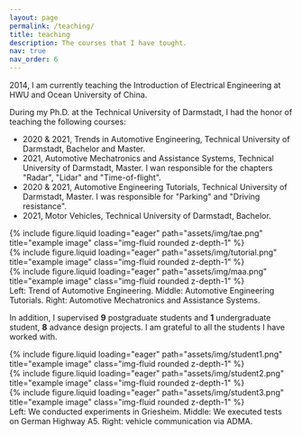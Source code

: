```yaml
---
layout: page
permalink: /teaching/
title: teaching
description: The courses that I have tought.
nav: true
nav_order: 6
---
```


2014, I am currently teaching the Introduction of Electrical Engineering at HWU and Ocean University of China.

During my Ph.D. at the Technical University of Darmstadt, I had the honor of teaching the following courses:
- 2020 & 2021, Trends in Automotive Engineering, Technical University of Darmstadt, Bachelor and Master.
- 2021, Automotive Mechatronics and Assistance Systems, Technical University of Darmstadt, Master. I wan responsible for the chapters "Radar", "Lidar" and "Time-of-flight".
- 2020 & 2021, Automotive Engineering Tutorials, Technical University of Darmstadt, Master. I was responsible for "Parking" and "Driving resistance".
- 2021, Motor Vehicles, Technical University of Darmstadt, Bachelor.


<div class="row">
    <div class="col-sm mt-3 mt-md-0">
        {% include figure.liquid loading="eager" path="assets/img/tae.png" title="example image" class="img-fluid rounded z-depth-1" %}
    </div>
    <div class="col-sm mt-3 mt-md-0">
        {% include figure.liquid loading="eager" path="assets/img/tutorial.png" title="example image" class="img-fluid rounded z-depth-1" %}
    </div>
    <div class="col-sm mt-3 mt-md-0">
        {% include figure.liquid loading="eager" path="assets/img/maa.png" title="example image" class="img-fluid rounded z-depth-1" %}
    </div>
</div>
<div class="caption">
    Left: Trend of Automotive Engineering. Middle: Automotive Engineering Tutorials. Right: Automotive Mechatronics and Assistance Systems. 
</div>


In addition, I supervised **9** postgraduate students and **1** undergraduate student, **8** advance design projects. I am grateful to all the students I have worked with.

<div class="row">
    <div class="col-sm-4 mt-3 mt-md-0">
        {% include figure.liquid loading="eager" path="assets/img/student1.png" title="example image" class="img-fluid rounded z-depth-1" %}
    </div>
    <div class="col-sm-4 mt-3 mt-md-0">
        {% include figure.liquid loading="eager" path="assets/img/student2.png" title="example image" class="img-fluid rounded z-depth-1" %}
    </div>
    <div class="col-sm-4 mt-3 mt-md-0">
        {% include figure.liquid loading="eager" path="assets/img/student3.png" title="example image" class="img-fluid rounded z-depth-1" %}
    </div>
</div>
<div class="caption">
    Left: We conducted experiments in Griesheim. Middle: We executed tests on German Highway A5. Right: vehicle communication via ADMA.
</div>
